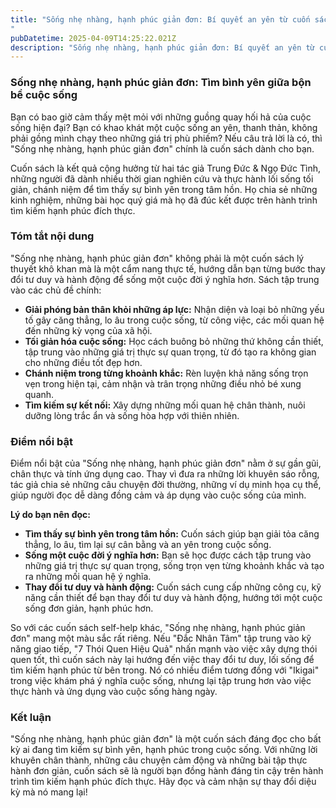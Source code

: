 ```yaml
---
title: "Sống nhẹ nhàng, hạnh phúc giản đơn: Bí quyết an yên từ cuốn sách bạn không thể bỏ lỡ
"
pubDatetime: 2025-04-09T14:25:22.021Z
description: "Sống nhẹ nhàng, hạnh phúc giản đơn: Bí quyết an yên từ cuốn sách bạn không thể bỏ lỡ"
---
```


### **Sống nhẹ nhàng, hạnh phúc giản đơn: Tìm bình yên giữa bộn bề cuộc sống**

Bạn có bao giờ cảm thấy mệt mỏi với những guồng quay hối hả của cuộc sống hiện đại? Bạn có khao khát một cuộc sống an yên, thanh thản, không phải gồng mình chạy theo những giá trị phù phiếm? Nếu câu trả lời là có, thì "Sống nhẹ nhàng, hạnh phúc giản đơn" chính là cuốn sách dành cho bạn.

Cuốn sách là kết quả cộng hưởng từ hai tác giả Trung Đức & Ngọ Đức Tình, những người đã dành nhiều thời gian nghiên cứu và thực hành lối sống tối giản, chánh niệm để tìm thấy sự bình yên trong tâm hồn. Họ chia sẻ những kinh nghiệm, những bài học quý giá mà họ đã đúc kết được trên hành trình tìm kiếm hạnh phúc đích thực.

### **Tóm tắt nội dung**

"Sống nhẹ nhàng, hạnh phúc giản đơn" không phải là một cuốn sách lý thuyết khô khan mà là một cẩm nang thực tế, hướng dẫn bạn từng bước thay đổi tư duy và hành động để sống một cuộc đời ý nghĩa hơn. Sách tập trung vào các chủ đề chính:

*   **Giải phóng bản thân khỏi những áp lực:** Nhận diện và loại bỏ những yếu tố gây căng thẳng, lo âu trong cuộc sống, từ công việc, các mối quan hệ đến những kỳ vọng của xã hội.
*   **Tối giản hóa cuộc sống:** Học cách buông bỏ những thứ không cần thiết, tập trung vào những giá trị thực sự quan trọng, từ đó tạo ra không gian cho những điều tốt đẹp hơn.
*   **Chánh niệm trong từng khoảnh khắc:** Rèn luyện khả năng sống trọn vẹn trong hiện tại, cảm nhận và trân trọng những điều nhỏ bé xung quanh.
*   **Tìm kiếm sự kết nối:** Xây dựng những mối quan hệ chân thành, nuôi dưỡng lòng trắc ẩn và sống hòa hợp với thiên nhiên.

### **Điểm nổi bật**

Điểm nổi bật của "Sống nhẹ nhàng, hạnh phúc giản đơn" nằm ở sự gần gũi, chân thực và tính ứng dụng cao. Thay vì đưa ra những lời khuyên sáo rỗng, tác giả chia sẻ những câu chuyện đời thường, những ví dụ minh họa cụ thể, giúp người đọc dễ dàng đồng cảm và áp dụng vào cuộc sống của mình.

**Lý do bạn nên đọc:**

*   **Tìm thấy sự bình yên trong tâm hồn:** Cuốn sách giúp bạn giải tỏa căng thẳng, lo âu, tìm lại sự cân bằng và an yên trong cuộc sống.
*   **Sống một cuộc đời ý nghĩa hơn:** Bạn sẽ học được cách tập trung vào những giá trị thực sự quan trọng, sống trọn vẹn từng khoảnh khắc và tạo ra những mối quan hệ ý nghĩa.
*   **Thay đổi tư duy và hành động:** Cuốn sách cung cấp những công cụ, kỹ năng cần thiết để bạn thay đổi tư duy và hành động, hướng tới một cuộc sống đơn giản, hạnh phúc hơn.

So với các cuốn sách self-help khác, "Sống nhẹ nhàng, hạnh phúc giản đơn" mang một màu sắc rất riêng. Nếu "Đắc Nhân Tâm" tập trung vào kỹ năng giao tiếp, "7 Thói Quen Hiệu Quả" nhấn mạnh vào việc xây dựng thói quen tốt, thì cuốn sách này lại hướng đến việc thay đổi tư duy, lối sống để tìm kiếm hạnh phúc từ bên trong. Nó có nhiều điểm tương đồng với "Ikigai" trong việc khám phá ý nghĩa cuộc sống, nhưng lại tập trung hơn vào việc thực hành và ứng dụng vào cuộc sống hàng ngày.

### **Kết luận**

"Sống nhẹ nhàng, hạnh phúc giản đơn" là một cuốn sách đáng đọc cho bất kỳ ai đang tìm kiếm sự bình yên, hạnh phúc trong cuộc sống. Với những lời khuyên chân thành, những câu chuyện cảm động và những bài tập thực hành đơn giản, cuốn sách sẽ là người bạn đồng hành đáng tin cậy trên hành trình tìm kiếm hạnh phúc đích thực. Hãy đọc và cảm nhận sự thay đổi diệu kỳ mà nó mang lại!
